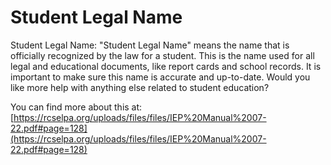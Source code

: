 # Student Legal Name
Student Legal Name: "Student Legal Name" means the name that is officially recognized by the law for a student. This is the name used for all legal and educational documents, like report cards and school records. It is important to make sure this name is accurate and up-to-date. Would you like more help with anything else related to student education?

You can find more about this at: [https://rcselpa.org/uploads/files/files/IEP%20Manual%2007-22.pdf#page=128](https://rcselpa.org/uploads/files/files/IEP%20Manual%2007-22.pdf#page=128)
